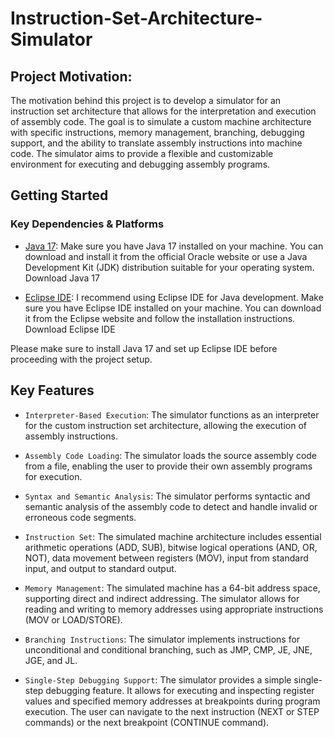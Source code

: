 # Instruction-Set-Architecture-Simulator

## Project Motivation:

The motivation behind this project is to develop a simulator for an instruction set architecture that allows for the interpretation and execution of assembly code. The goal is to simulate a custom machine architecture with specific instructions, memory management, branching, debugging support, and the ability to translate assembly instructions into machine code. The simulator aims to provide a flexible and customizable environment for executing and debugging assembly programs.

## Getting Started

### Key Dependencies & Platforms

- [Java 17](https://www.oracle.com/java/technologies/javase/jdk17-archive-downloads.html): Make sure you have Java 17 installed on your machine. You can download and install it from the official Oracle website or use a Java Development Kit (JDK) distribution suitable for your operating system. Download Java 17

- [Eclipse IDE](https://www.eclipse.org/ide/): I recommend using Eclipse IDE for Java development. Make sure you have Eclipse IDE installed on your machine. You can download it from the Eclipse website and follow the installation instructions. Download Eclipse IDE

Please make sure to install Java 17 and set up Eclipse IDE before proceeding with the project setup.

## Key Features

- `Interpreter-Based Execution`: The simulator functions as an interpreter for the custom instruction set architecture, allowing the execution of assembly instructions.

- `Assembly Code Loading`: The simulator loads the source assembly code from a file, enabling the user to provide their own assembly programs for execution.

- `Syntax and Semantic Analysis`: The simulator performs syntactic and semantic analysis of the assembly code to detect and handle invalid or erroneous code segments.

- `Instruction Set`: The simulated machine architecture includes essential arithmetic operations (ADD, SUB), bitwise logical operations (AND, OR, NOT), data movement between registers (MOV), input from standard input, and output to standard output.

- `Memory Management`: The simulated machine has a 64-bit address space, supporting direct and indirect addressing. The simulator allows for reading and writing to memory addresses using appropriate instructions (MOV or LOAD/STORE).

- `Branching Instructions`: The simulator implements instructions for unconditional and conditional branching, such as JMP, CMP, JE, JNE, JGE, and JL.

- `Single-Step Debugging Support`: The simulator provides a simple single-step debugging feature. It allows for executing and inspecting register values and specified memory addresses at breakpoints during program execution. The user can navigate to the next instruction (NEXT or STEP commands) or the next breakpoint (CONTINUE command).
